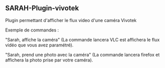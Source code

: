 ## SARAH-Plugin-vivotek ##

Plugin permettant d'afficher le flux video d'une caméra Vivotek


Exemple de commandes :

"Sarah, affiche la caméra" (La commande lancera VLC est affichera le flux vidéo que vous avez paramétré).

"Sarah, prend une photo avec la caméra" (La commande lancera firefox et affichera la photo prise par votre caméra).

